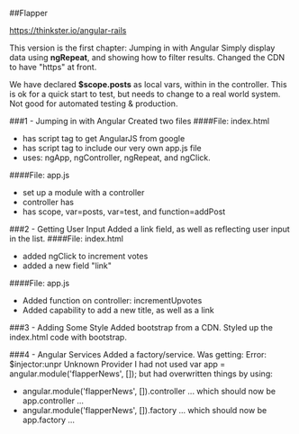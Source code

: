 ##Flapper

https://thinkster.io/angular-rails

This version is the first chapter: Jumping in with Angular
Simply display data using **ngRepeat**, and showing how to filter results. Changed the CDN to have "https" at front.

We have declared **$scope.posts** as local vars, within in the controller. This is ok for a quick start to test, but needs to change to a real world system. Not good for automated testing & production.

###1 - Jumping in with Angular
Created two files
####File: index.html
* has script tag to get AngularJS from google
* has script tag to include our very own app.js file
* uses: ngApp, ngController, ngRepeat, and ngClick.

####File: app.js
* set up a module with a controller
* controller has
* has scope, var=posts, var=test, and function=addPost

###2 - Getting User Input
Added a link field, as well as reflecting user input in the list.
####File: index.html
* added ngClick to increment votes
* added a new field "link"

####File: app.js
* Added function on controller: incrementUpvotes
* Added capability to add a new title, as well as a link

###3 - Adding Some Style
Added bootstrap from a CDN. Styled up the index.html code with bootstrap.

###4 - Angular Services
Added a factory/service.
Was getting: Error: $injector:unpr Unknown Provider
I had not used var app = angular.module('flapperNews', []); but had overwritten things by using:
* angular.module('flapperNews', []).controller ... which should now be app.controller ...
* angular.module('flapperNews', []).factory ... which should now be app.factory ...
